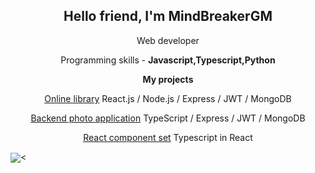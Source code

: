 <h2 align="center">Hello friend, I'm MindBreakerGM</h2>
<p align="center">Web developer</p>
<p align="center">Programming skills - <b>Javascript,Typescript,Python</b></p>
<b><p align="center">My projects</p></b>
<p align="center"><a href="https://github.com/ResponseGood/BookList">Online library</a> React.js / Node.js / Express / JWT / MongoDB</p>
<p align="center"><a href="https://github.com/MindBreakerGM/PhotoTS">Backend photo application</a> TypeScript / Express / JWT / MongoDB</p>
<p align="center"><a href="https://github.com/MindBreakerGM/MindComponentsReact">React component set</a> Typescript in React</p>
<img align="center" src="https://github-readme-stats.vercel.app/api/top-langs/?username=MindBreakerGM"/><
